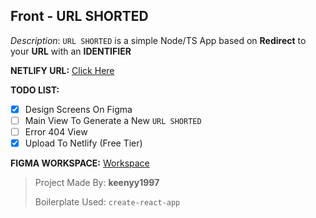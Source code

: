 ## Front - URL SHORTED

*Description*: 
`URL SHORTED` is a simple Node/TS App based on **Redirect** to your **URL**
 with an **IDENTIFIER**

**NETLIFY URL:**
[Click Here](https://festive-nobel-d59e77.netlify.app)

**TODO LIST:**
- [x] Design Screens On Figma
- [ ] Main View To Generate a New `URL SHORTED`
- [ ] Error 404 View
- [x] Upload To Netlify (Free Tier)

**FIGMA WORKSPACE:**
[Workspace](https://www.figma.com/file/9ONAvl6fFitDRSoczbbOMQ/Short-URL?node-id=1%3A20)


> Project Made By:  **keenyy1997**
> 
> Boilerplate Used: `create-react-app`

